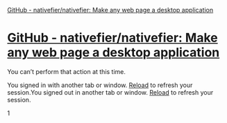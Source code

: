 [GitHub - nativefier/nativefier: Make any web page a desktop application](https://github.com/nativefier/nativefier)

# [GitHub - nativefier/nativefier: Make any web page a desktop application](https://github.com/nativefier/nativefier)
 You can’t perform that action at this time.

You signed in with another tab or window. [Reload](https://github.com/nativefier/nativefier) to refresh your session.You signed out in another tab or window. [Reload](https://github.com/nativefier/nativefier) to refresh your session.

1